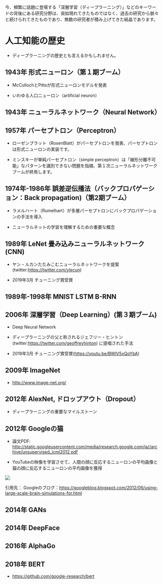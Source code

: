 今、頻繁に話題に登場する「深層学習（ディープラーニング）」などのキーワードの背後にある研究分野は、突如現れてきたものではなく、過去の研究から脈々と続けられてきたものであり、無数の研究者が積み上げてきた結晶であります。

# 人工知能の歴史

* ディープラーニングの歴史とも言えるかもしれません。

## 1943年 形式ニューロン（第１期ブーム）

* McCullochとPittsが形式ニューロンモデルを発表

* いわゆる人口ニューロン（artificial neuron）

## 1943年 ニューラルネットワーク（Neural Network）

## 1957年 パーセプトロン（Perceptron）

* ローゼンブラット（RosenBlatt）がパーセプトロンを発表、パーセプトロンは形式ニューロンの実装です。

* ミンスキーが単純パーセプトロン（simple perceptron）は「線形分離不可能」なパターンを識別できない問題を指摘、第１次ニューラルネットワークブームが終焉します。

## 1974年-1986年 誤差逆伝播法（バックプロパゲーション：Back propagation)（第2期ブーム）

* ラメルハート（Rumelhart）が多層パーセプトロンにバックプロパゲーションの手法を導入

* ニューラルネットの学習を理解するための重要な概念

## 1989年 LeNet 畳み込みニューラルネットワーク(CNN)

* ヤン・ルカンたたみこむニューラルネットワークを提案(twitter:https://twitter.com/ylecun)

* 2019年3月 チューニング賞受賞

## 1989年-1998年 MNIST LSTM B-RNN

## 2006年 深層学習（Deep Learning）(第３期ブーム)

* Deep Neural Network

* ディープラーニングの父と称されるジェフリー・ヒントン(twitter:https://twitter.com/geoffreyhinton) に提唱された手法

* 2019年3月 チューニング賞受賞(https://youtu.be/BWIV5xQoYbA)

## 2009年 ImageNet

* http://www.image-net.org/

## 2012年 AlexNet, ドロップアウト（Dropout）

* ディープラーニングの重要なマイルストーン

## 2012年 Googleの猫

* 論文PDF:　http://static.googleusercontent.com/media/research.google.com/ja//archive/unsupervised_icml2012.pdf

* YouTubeの映像を学習させて、人間の顔に反応するニューロンの平均画像と猫の顔に反応するニューロンの平均画像を獲得

<img src="https://1.bp.blogspot.com/-VENOsYD1uJc/T-nkLAiANtI/AAAAAAAAJWc/2KCTl3OsI18/s320/cat+detection.jpeg" withd="600">

引用先： Googleのブログ：https://googleblog.blogspot.com/2012/06/using-large-scale-brain-simulations-for.html

## 2014年 GANs

## 2014年 DeepFace

## 2016年 AlphaGo

## 2018年 BERT 

* https://github.com/google-research/bert

